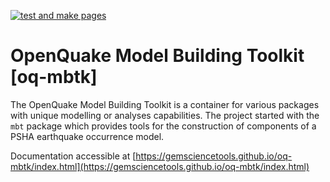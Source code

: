 [![test and make pages](https://github.com/GEMScienceTools/oq-mbtk/actions/workflows/test_deploy.yaml/badge.svg)](https://github.com/GEMScienceTools/oq-mbtk/actions/workflows/test_deploy.yaml)

# OpenQuake Model Building Toolkit [oq-mbtk]
The OpenQuake Model Building Toolkit is a container for various packages with unique modelling or analyses capabilities. The project started with the `mbt` package which provides tools for the construction of components of a PSHA earthquake occurrence model. 

Documentation accessible at [https://gemsciencetools.github.io/oq-mbtk/index.html](https://gemsciencetools.github.io/oq-mbtk/index.html)

